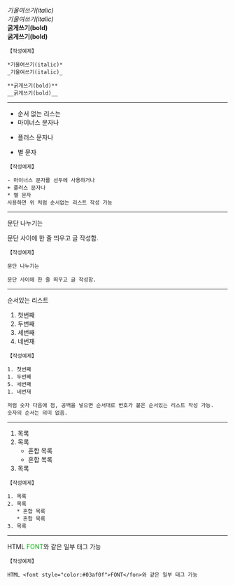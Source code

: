 *기울여쓰기(italic)*  
_기울여쓰기(italic)_  
**굵게쓰기(bold)**  
__굵게쓰기(bold)__

~~~
【작성예제】

*기울여쓰기(italic)*  
_기울여쓰기(italic)_  

**굵게쓰기(bold)**  
__굵게쓰기(bold)__

~~~
---
- 순서 없는 리스는 
- 마이너스 문자나
+ 플러스 문자나
* 별 문자

~~~
【작성예제】

- 마이너스 문자를 선두에 사용하거나
+ 플러스 문자나
* 별 문자
사용하면 위 처럼 순서없는 리스트 작성 가능
~~~



---

문단 나누기는

문단 사이에 한 줄 띄우고 글 작성함.


~~~
【작성예제】

문단 나누기는

문단 사이에 한 줄 띄우고 글 작성함.
~~~


---

순서있는 리스트

1. 첫번째
1. 두번째
5. 세번째
1. 네번재

~~~
【작성예제】

1. 첫번째
1. 두번째
5. 세번째
1. 네번재

처럼 숫자 다음에 첨, 공백을 넣으면 순서대로 번호가 붙은 순서있는 리스트 작성 가능.
숫자의 순서는 의미 없음.
~~~



---
1. 목록
2. 목록
   * 혼합 목록
   * 혼합 목록  
3. 목록

~~~
【작성예제】

1. 목록
2. 목록
   * 혼합 목록
   * 혼합 목록  
3. 목록
~~~
---
HTML <font style="color:#03af0f">FONT</font>와 같은 일부 태그 가능
~~~
【작성예제】

HTML <font style="color:#03af0f">FONT</fon>와 같은 일부 태그 가능
~~~


